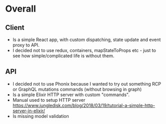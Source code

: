 # Overall

## Client

* Is a simple React app, with custom dispatching, state update and event
  proxy to API.
* I decided not to use redux, containers, mapStateToProps etc - just to see how simple/complicated life is without them.

## API

* I decided not to use Phonix because I wanted to try out something RCP or GraphQL mutations commands (without browsing in graph)
* Is a simple Elixir HTTP server with custom "commands".
* Manual used to setup HTTP server
  https://www.jungledisk.com/blog/2018/03/19/tutorial-a-simple-http-server-in-elixir/
* Is missing model validation
